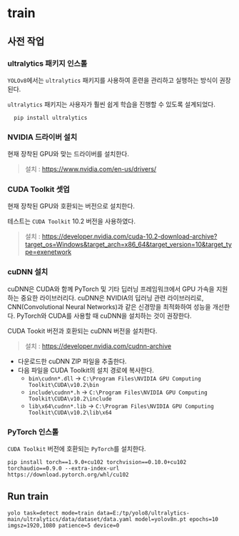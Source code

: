 # train

## 사전 작업

### ultralytics 패키지 인스톨

`YOLOv8`에서는 `ultralytics` 패키지를 사용하여 훈련을 관리하고 실행하는 방식이 권장된다.

`ultralytics` 패키지는 사용자가 훨씬 쉽게 학습을 진행할 수 있도록 설계되었다.

```
  pip install ultralytics
```

### NVIDIA 드라이버 설치

현재 장착된 GPU와 맞는 드라이버를 설치한다.

> 설치 : https://www.nvidia.com/en-us/drivers/

### CUDA Toolkit 셋업

현재 장착된 GPU와 호환되는 버전으로 설치한다.

테스트는 `CUDA Toolkit` 10.2 버전을 사용하였다.

> 설치 : https://developer.nvidia.com/cuda-10.2-download-archive?target_os=Windows&target_arch=x86_64&target_version=10&target_type=exenetwork

### cuDNN 설치

cuDNN은 CUDA와 함께 PyTorch 및 기타 딥러닝 프레임워크에서 GPU 가속을 지원하는 중요한 라이브러리다.
cuDNN은 NVIDIA의 딥러닝 관련 라이브러리로, CNN(Convolutional Neural Networks)과 같은 신경망을 최적화하여 성능을 개선한다.
PyTorch와 CUDA를 사용할 때 cuDNN을 설치하는 것이 권장한다.

CUDA Tookit 버전과 호환되는 cuDNN 버전을 설치한다.  

> 설치 : https://developer.nvidia.com/cudnn-archive

* 다운로드한 cuDNN ZIP 파일을 추출한다.
* 다음 파일을 CUDA Toolkit의 설치 경로에 복사한다.
  * `bin\cudnn*.dll` → `C:\Program Files\NVIDIA GPU Computing Toolkit\CUDA\v10.2\bin`
  * `include\cudnn*.h` → `C:\Program Files\NVIDIA GPU Computing Toolkit\CUDA\v10.2\include`
  * `lib\x64\cudnn*.lib` → `C:\Program Files\NVIDIA GPU Computing Toolkit\CUDA\v10.2\lib\x64`

### PyTorch 인스톨

`CUDA Toolkit` 버전에 호환되는 `PyTorch`를 설치한다.

```
pip install torch==1.9.0+cu102 torchvision==0.10.0+cu102 torchaudio==0.9.0 --extra-index-url https://download.pytorch.org/whl/cu102
```

## Run train

```
yolo task=detect mode=train data=E:/tp/yolo8/ultralytics-main/ultralytics/data/dataset/data.yaml model=yolov8n.pt epochs=10 imgsz=1920,1080 patience=5 device=0
```
